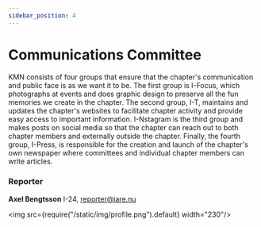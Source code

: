 ```yaml
---
sidebar_position: 4
---
```


# Communications Committee

KMN consists of four groups that ensure that the chapter's communication and public face is as we want it to be. The first group is I-Focus, which photographs at events and does graphic design to preserve all the fun memories we create in the chapter. The second group, I-T, maintains and updates the chapter's websites to facilitate chapter activity and provide easy access to important information. I-Nstagram is the third group and makes posts on social media so that the chapter can reach out to both chapter members and externally outside the chapter. Finally, the fourth group, I-Press, is responsible for the creation and launch of the chapter's own newspaper where committees and individual chapter members can write articles.

### Reporter

__Axel Bengtsson__ I-24, reporter@iare.nu

<img src={require("/static/img/profile.png").default} width="230"/>
